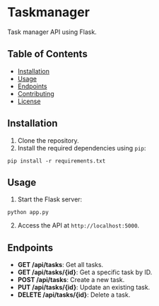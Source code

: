 # Taskmanager

Task manager API using Flask.

## Table of Contents

- [Installation](#installation)
- [Usage](#usage)
- [Endpoints](#endpoints)
- [Contributing](#contributing)
- [License](#license)

## Installation

1. Clone the repository.
2. Install the required dependencies using `pip`:
  ```shell
  pip install -r requirements.txt
  ```

## Usage

1. Start the Flask server:
  ```shell
  python app.py
  ```
2. Access the API at `http://localhost:5000`.

## Endpoints

- **GET /api/tasks**: Get all tasks.
- **GET /api/tasks/{id}**: Get a specific task by ID.
- **POST /api/tasks**: Create a new task.
- **PUT /api/tasks/{id}**: Update an existing task.
- **DELETE /api/tasks/{id}**: Delete a task.